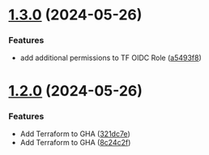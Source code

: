 # [1.3.0](https://github.com/michael-ortiz/LinkifyBio/compare/v1.2.0...v1.3.0) (2024-05-26)


### Features

* add additional permissions to TF OIDC Role ([a5493f8](https://github.com/michael-ortiz/LinkifyBio/commit/a5493f88618a51508a72f4b544b76add3c9b698c))

# [1.2.0](https://github.com/michael-ortiz/LinkifyBio/compare/v1.1.0...v1.2.0) (2024-05-26)


### Features

* Add Terraform to GHA ([321dc7e](https://github.com/michael-ortiz/LinkifyBio/commit/321dc7e7a22b1b4868b5498cbe22aea9beb8c4d4))
* Add Terraform to GHA ([8c24c2f](https://github.com/michael-ortiz/LinkifyBio/commit/8c24c2f071cf9cbf02b72aba501a7acc7b31cd3a))
